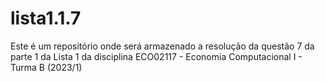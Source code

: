 # lista1.1.7
Este é um repositório onde será armazenado a resolução da questão 7 da parte 1 da Lista 1 da disciplina ECO02117 - Economia Computacional I - Turma B (2023/1)
